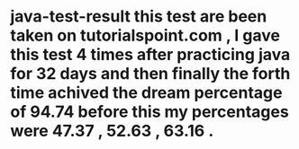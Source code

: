 # java-test-result this test are been taken on tutorialspoint.com , I gave this test 4 times after practicing java for 32 days and then finally the forth time achived the dream percentage of 94.74 before this my percentages were 47.37 , 52.63 , 63.16 . 
